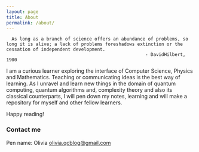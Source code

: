 ```yaml
---
layout: page
title: About
permalink: /about/
---
```


      As long as a branch of science offers an abundance of problems, so long it is alive; a lack of problems foreshadows extinction or the cessation of independent development.                                                   
                                                        - DavidHilbert, 1900

I am a curious learner exploring the interface of Computer Science, Physics and Mathematics. Teaching or communicating ideas is the best way of learning. As I unravel and learn new things in the domain of quantum computing, quantum algorithms and, complexity theory and also its classical counterparts, I will pen down my notes, learning and will make a repository for myself and other fellow learners. 

Happy reading!

### Contact me

Pen name: Olivia
[olivia.qcblog@gmail.com](mailto:olivia.qcblog@gmail.com)
